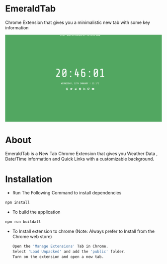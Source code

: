 # EmeraldTab
 Chrome Extension that gives you a minimalistic new tab with some key information

 ![](img/show1.PNG)

# About
  EmeraldTab is a New Tab Chrome Extension that gives you Weather Data , Date/Time information and Quick Links with a customizable background.

# Installation
  - Run The Following Command to install dependencies
   ```sh
   npm install
   ```
  - To build the application
   ```sh
   npm run buildall
   ```

  - To Install extension to chrome
    (Note: Always prefer to Install from the Chrome web store)
    ```sh
    Open the 'Manage Extensions' Tab in Chrome.
    Select 'Load Unpacked' and add the 'public' folder.
    Turn on the extension and open a new tab.
    ```
